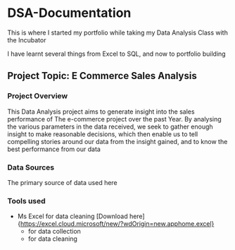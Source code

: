# DSA-Documentation
This is where I started my portfolio while taking my Data Analysis Class with the Incubator

I have learnt several things from Excel to SQL, and now to portfolio building

## Project Topic: E Commerce Sales Analysis

### Project Overview
This Data Analysis project aims to generate insight into the sales performance of
The e-commerce project over the past Year. By analysing the various parameters in the data received,
we seek to gather enough insight to make reasonable decisions, which then enable us to tell compelling
stories around our data from the insight gained, and to know the best performance from our data

### Data Sources
The primary source of data used here

### Tools used
- Ms Excel for data cleaning [Download here] {https://excel.cloud.microsoft/new/?wdOrigin=new.apphome.excel}
  - for data collection
  - for data cleaning
